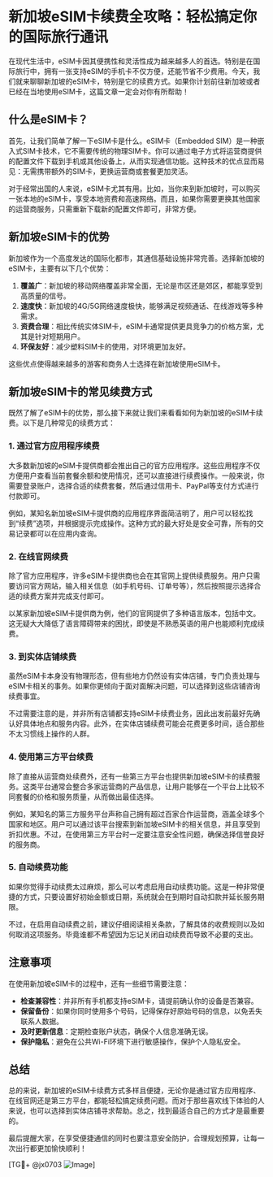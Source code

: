 # 新加坡eSIM卡续费全攻略：轻松搞定你的国际旅行通讯

在现代生活中，eSIM卡因其便携性和灵活性成为越来越多人的首选。特别是在国际旅行中，拥有一张支持eSIM的手机卡不仅方便，还能节省不少费用。今天，我们就来聊聊新加坡的eSIM卡，特别是它的续费方式。如果你计划前往新加坡或者已经在当地使用eSIM卡，这篇文章一定会对你有所帮助！

## 什么是eSIM卡？

首先，让我们简单了解一下eSIM卡是什么。eSIM卡（Embedded SIM）是一种嵌入式SIM卡技术，它不需要传统的物理SIM卡。你可以通过电子方式将运营商提供的配置文件下载到手机或其他设备上，从而实现通信功能。这种技术的优点显而易见：无需携带额外的SIM卡，更换运营商或套餐更加灵活。

对于经常出国的人来说，eSIM卡尤其有用。比如，当你来到新加坡时，可以购买一张本地的eSIM卡，享受本地资费和高速网络。而且，如果你需要更换其他国家的运营商服务，只需重新下载新的配置文件即可，非常方便。

## 新加坡eSIM卡的优势

新加坡作为一个高度发达的国际化都市，其通信基础设施非常完善。选择新加坡的eSIM卡，主要有以下几个优势：

1. **覆盖广**：新加坡的移动网络覆盖非常全面，无论是市区还是郊区，都能享受到高质量的信号。
2. **速度快**：新加坡的4G/5G网络速度极快，能够满足视频通话、在线游戏等多种需求。
3. **资费合理**：相比传统实体SIM卡，eSIM卡通常提供更具竞争力的价格方案，尤其是针对短期用户。
4. **环保友好**：减少塑料SIM卡的使用，对环境更加友好。

这些优点使得越来越多的游客和商务人士选择在新加坡使用eSIM卡。

## 新加坡eSIM卡的常见续费方式

既然了解了eSIM卡的优势，那么接下来就让我们来看看如何为新加坡的eSIM卡续费。以下是几种常见的续费方式：

### 1. 通过官方应用程序续费

大多数新加坡的eSIM卡提供商都会推出自己的官方应用程序。这些应用程序不仅方便用户查看当前套餐余额和使用情况，还可以直接进行续费操作。一般来说，你需要登录账户，选择合适的续费套餐，然后通过信用卡、PayPal等支付方式进行付款即可。

例如，某知名新加坡eSIM卡提供商的应用程序界面简洁明了，用户可以轻松找到“续费”选项，并根据提示完成操作。这种方式的最大好处是安全可靠，所有的交易记录都可以在应用内查询。

### 2. 在线官网续费

除了官方应用程序，许多eSIM卡提供商也会在其官网上提供续费服务。用户只需要访问官方网站，输入相关信息（如手机号码、订单号等），然后按照提示选择合适的续费方案并完成支付即可。

以某家新加坡eSIM卡提供商为例，他们的官网提供了多种语言版本，包括中文。这无疑大大降低了语言障碍带来的困扰，即使是不熟悉英语的用户也能顺利完成续费。

### 3. 到实体店铺续费

虽然eSIM卡本身没有物理形态，但有些地方仍然设有实体店铺，专门负责处理与eSIM卡相关的事务。如果你更倾向于面对面解决问题，可以选择到这些店铺咨询续费事宜。

不过需要注意的是，并非所有店铺都支持eSIM卡续费业务，因此出发前最好先确认好具体地点和服务内容。此外，在实体店铺续费可能会花费更多时间，适合那些不太习惯线上操作的人群。

### 4. 使用第三方平台续费

除了直接从运营商处续费外，还有一些第三方平台也提供新加坡eSIM卡的续费服务。这类平台通常会整合多家运营商的产品信息，让用户能够在一个平台上比较不同套餐的价格和服务质量，从而做出最佳选择。

例如，某知名的第三方服务平台声称自己拥有超过百家合作运营商，涵盖全球多个国家和地区。用户可以通过该平台搜索到新加坡eSIM卡的相关信息，并且享受到折扣优惠。不过，在使用第三方平台时一定要注意安全性问题，确保选择信誉良好的服务商。

### 5. 自动续费功能

如果你觉得手动续费太过麻烦，那么可以考虑启用自动续费功能。这是一种非常便捷的方式，只要设置好初始金额或日期，系统就会在到期时自动扣款并延长服务期限。

不过，在启用自动续费之前，建议仔细阅读相关条款，了解具体的收费规则以及如何取消这项服务。毕竟谁都不希望因为忘记关闭自动续费而导致不必要的支出。

## 注意事项

在使用新加坡eSIM卡的过程中，还有一些细节需要注意：

- **检查兼容性**：并非所有手机都支持eSIM卡，请提前确认你的设备是否兼容。
- **保留备份**：如果你同时使用多个号码，记得保存好原始号码的信息，以免丢失联系人数据。
- **及时更新信息**：定期检查账户状态，确保个人信息准确无误。
- **保护隐私**：避免在公共Wi-Fi环境下进行敏感操作，保护个人隐私安全。

## 总结

总的来说，新加坡的eSIM卡续费方式多样且便捷，无论你是通过官方应用程序、在线官网还是第三方平台，都能轻松搞定续费问题。而对于那些喜欢线下体验的人来说，也可以选择到实体店铺寻求帮助。总之，找到最适合自己的方式才是最重要的。

最后提醒大家，在享受便捷通信的同时也要注意安全防护，合理规划预算，让每一次出行都更加愉快顺利！

[TG💪+ @jx0703 ![Image](https://github.com/user-attachments/assets/dbca1d08-cadb-493c-b0ec-ad6f7a83f270)]